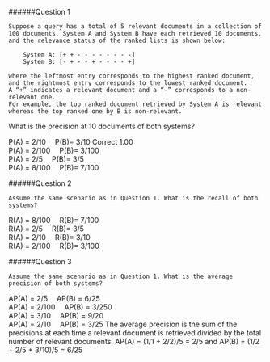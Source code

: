 

######Question 1
```
Suppose a query has a total of 5 relevant documents in a collection of 100 documents. System A and System B have each retrieved 10 documents, and the relevance status of the ranked lists is shown below: 

	System A: [+ + - - - - - - - -]
	System B: [- + - - + - - - - +]

where the leftmost entry corresponds to the highest ranked document, and the rightmost entry corresponds to the lowest ranked document. 
A “+” indicates a relevant document and a “-” corresponds to a non-relevant one. 
For example, the top ranked document retrieved by System A is relevant whereas the top ranked one by B is non-relevant. 
```
What is the precision at 10 documents of both systems?

P(A) = 2/10 	P(B)= 3/10	Correct	1.00	
P(A) = 2/100 	P(B)= 3/100			
P(A) = 2/5 	P(B)= 3/5			
P(A) = 8/100 	P(B)= 7/100

######Question 2
```
Assume the same scenario as in Question 1. What is the recall of both systems?
```
R(A) = 8/100 	R(B)= 7/100			
R(A) = 2/5 	R(B)= 3/5			
R(A) = 2/10 	R(B)= 3/10		
R(A) = 2/100 	R(B)= 3/100


######Question 3
```
Assume the same scenario as in Question 1. What is the average precision of both systems?
```
AP(A) = 2/5 	AP(B) = 6/25			
AP(A) = 2/100 	AP(B) = 3/250			
AP(A) = 3/10 	AP(B) = 9/20			
AP(A) = 2/10 	AP(B) = 3/25
The average precision is the sum of the precisions at each time a relevant document is retrieved divided by the total number of relevant documents. AP(A) = (1/1 + 2/2)/5 = 2/5 and AP(B) = (1/2 + 2/5 + 3/10)/5 = 6/25
